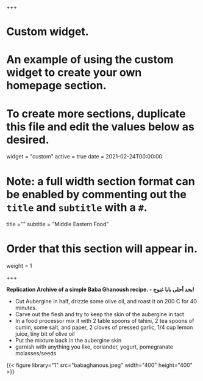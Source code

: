 
+++
# Custom widget.
# An example of using the custom widget to create your own homepage section.
# To create more sections, duplicate this file and edit the values below as desired.
widget = "custom"
active = true
date = 2021-02-24T00:00:00

# Note: a full width section format can be enabled by commenting out the `title` and `subtitle` with a `#`.
title =""
subtitle = "Middle Eastern Food"

# Order that this section will appear in.
weight = 1


+++

**Replication Archive of a simple Baba Ghanoush recipe. - بجد أحلى بابا غنوج!**

- Cut Aubergine in half, drizzle some olive oil, and roast it on 200 C for 40 minutes.
- Carve out the flesh and try to keep the skin of the aubergine in tact
- In a food processor mix it with 2 table spoons of tahini, 2 tea spoons of cumin, some salt, and paper, 2 cloves of pressed garlic, 1/4 cup lemon juice, tiny bit of olive oil
- Put the mixture back in the aubergine skin
- garnish with anything you like, coriander, yogurt, pomegranate molasses/seeds


{{< figure library="1" src="babaghanous.jpeg" width="400" height="400" >}}



